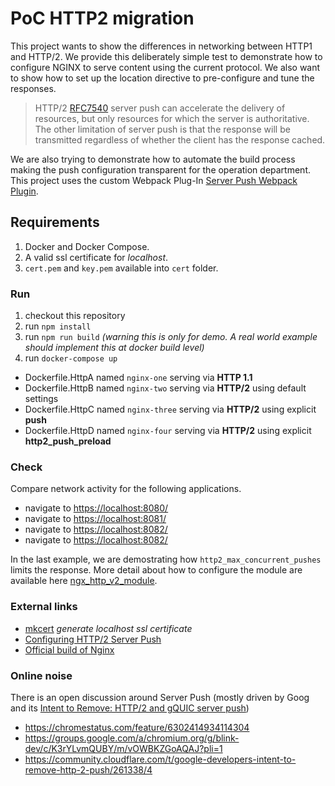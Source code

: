 # PoC HTTP2 migration

This project wants to show the differences in networking between HTTP1 and HTTP/2. We provide this deliberately simple test to demonstrate how to configure NGINX to serve content using the current protocol. We also want to show how to set up the location directive to pre-configure and tune the responses.


> HTTP/2 [RFC7540](https://datatracker.ietf.org/doc/html/rfc7540) server push can accelerate the delivery of
> resources, but only resources for which the server is authoritative.
> The other limitation of server push is that the response will be
> transmitted regardless of whether the client has the response cached.


We are also trying to demonstrate how to automate the build process making the push configuration transparent for the operation department.
This project uses the custom Webpack Plug-In [Server Push Webpack Plugin](https://github.com/efureev/webpack-plugin-server-push).

## Requirements

1. Docker and Docker Compose.
2. A valid ssl certificate for _localhost_.
3. `cert.pem` and `key.pem` available into `cert` folder.

### Run

1. checkout this repository
2. run `npm install`
3. run `npm run build` _(warning this is only for demo. A real world example should implement this at docker build level)_
4. run `docker-compose up`

 - Dockerfile.HttpA named `nginx-one` serving via **HTTP 1.1**
 - Dockerfile.HttpB named `nginx-two` serving via **HTTP/2** using default settings
 - Dockerfile.HttpC named `nginx-three` serving via **HTTP/2** using explicit **push**
 - Dockerfile.HttpD named `nginx-four` serving via **HTTP/2** using explicit **http2_push_preload**

### Check

Compare network activity for the following applications.

- navigate to [https://localhost:8080/](https://localhost:8080/)
- navigate to [https://localhost:8081/](https://localhost:8081/)
- navigate to [https://localhost:8082/](https://localhost:8082/)
- navigate to [https://localhost:8082/](https://localhost:8083/)

In the last example, we are demostrating how `http2_max_concurrent_pushes` limits the response. More detail about how to configure the module are available here [ngx_http_v2_module](http://nginx.org/en/docs/http/ngx_http_v2_module.html).


### External links
 - [mkcert](https://github.com/FiloSottile/mkcert) _generate localhost ssl certificate_
 - [Configuring HTTP/2 Server Push](https://www.nginx.com/blog/nginx-1-13-9-http2-server-push/#configuring)
 - [Official build of Nginx](https://hub.docker.com/_/nginx)

### Online noise
There is an open discussion around Server Push (mostly driven by Goog and its [Intent to Remove: HTTP/2 and gQUIC server push](https://groups.google.com/a/chromium.org/g/blink-dev/c/K3rYLvmQUBY))
 - https://chromestatus.com/feature/6302414934114304
 - https://groups.google.com/a/chromium.org/g/blink-dev/c/K3rYLvmQUBY/m/vOWBKZGoAQAJ?pli=1
 - https://community.cloudflare.com/t/google-developers-intent-to-remove-http-2-push/261338/4